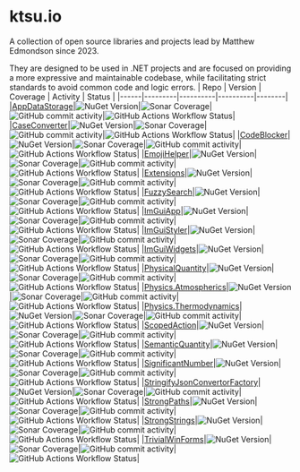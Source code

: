 # ktsu.io

A collection of open source libraries and projects lead by Matthew Edmondson since 2023.

They are designed to be used in .NET projects and are focused on providing a more expressive and maintainable codebase, while facilitating strict standards to avoid common code and logic errors.
| Repo | Version | Coverage | Activity | Status |
|------|---------|----------|----------|--------|
|[AppDataStorage](https://github.com/ktsu-io/AppDataStorage)|![NuGet Version](https://img.shields.io/nuget/v/ktsu.io.AppDataStorage?label=&logo=nuget)|![Sonar Coverage](https://img.shields.io/sonar/coverage/ktsu-io_AppDataStorage?server=https%3A%2F%2Fsonarcloud.io&logo=sonarcloud&label=&logoColor=white)|![GitHub commit activity](https://img.shields.io/github/commit-activity/m/ktsu-io/AppDataStorage?label=&logo=github)|![GitHub Actions Workflow Status](https://img.shields.io/github/actions/workflow/status/ktsu-io/AppDataStorage/dotnet.yml?label=&logo=github)|
|[CaseConverter](https://github.com/ktsu-io/CaseConverter)|![NuGet Version](https://img.shields.io/nuget/v/ktsu.io.CaseConverter?label=&logo=nuget)|![Sonar Coverage](https://img.shields.io/sonar/coverage/ktsu-io_CaseConverter?server=https%3A%2F%2Fsonarcloud.io&logo=sonarcloud&label=&logoColor=white)|![GitHub commit activity](https://img.shields.io/github/commit-activity/m/ktsu-io/CaseConverter?label=&logo=github)|![GitHub Actions Workflow Status](https://img.shields.io/github/actions/workflow/status/ktsu-io/CaseConverter/dotnet.yml?label=&logo=github)|
|[CodeBlocker](https://github.com/ktsu-io/CodeBlocker)|![NuGet Version](https://img.shields.io/nuget/v/ktsu.io.CodeBlocker?label=&logo=nuget)|![Sonar Coverage](https://img.shields.io/sonar/coverage/ktsu-io_CodeBlocker?server=https%3A%2F%2Fsonarcloud.io&logo=sonarcloud&label=&logoColor=white)|![GitHub commit activity](https://img.shields.io/github/commit-activity/m/ktsu-io/CodeBlocker?label=&logo=github)|![GitHub Actions Workflow Status](https://img.shields.io/github/actions/workflow/status/ktsu-io/CodeBlocker/dotnet.yml?label=&logo=github)|
|[EmojiHelper](https://github.com/ktsu-io/EmojiHelper)|![NuGet Version](https://img.shields.io/nuget/v/ktsu.io.EmojiHelper?label=&logo=nuget)|![Sonar Coverage](https://img.shields.io/sonar/coverage/ktsu-io_EmojiHelper?server=https%3A%2F%2Fsonarcloud.io&logo=sonarcloud&label=&logoColor=white)|![GitHub commit activity](https://img.shields.io/github/commit-activity/m/ktsu-io/EmojiHelper?label=&logo=github)|![GitHub Actions Workflow Status](https://img.shields.io/github/actions/workflow/status/ktsu-io/EmojiHelper/dotnet.yml?label=&logo=github)|
|[Extensions](https://github.com/ktsu-io/Extensions)|![NuGet Version](https://img.shields.io/nuget/v/ktsu.io.Extensions?label=&logo=nuget)|![Sonar Coverage](https://img.shields.io/sonar/coverage/ktsu-io_Extensions?server=https%3A%2F%2Fsonarcloud.io&logo=sonarcloud&label=&logoColor=white)|![GitHub commit activity](https://img.shields.io/github/commit-activity/m/ktsu-io/Extensions?label=&logo=github)|![GitHub Actions Workflow Status](https://img.shields.io/github/actions/workflow/status/ktsu-io/Extensions/dotnet.yml?label=&logo=github)|
|[FuzzySearch](https://github.com/ktsu-io/FuzzySearch)|![NuGet Version](https://img.shields.io/nuget/v/ktsu.io.FuzzySearch?label=&logo=nuget)|![Sonar Coverage](https://img.shields.io/sonar/coverage/ktsu-io_FuzzySearch?server=https%3A%2F%2Fsonarcloud.io&logo=sonarcloud&label=&logoColor=white)|![GitHub commit activity](https://img.shields.io/github/commit-activity/m/ktsu-io/FuzzySearch?label=&logo=github)|![GitHub Actions Workflow Status](https://img.shields.io/github/actions/workflow/status/ktsu-io/FuzzySearch/dotnet.yml?label=&logo=github)|
|[ImGuiApp](https://github.com/ktsu-io/ImGuiApp)|![NuGet Version](https://img.shields.io/nuget/v/ktsu.io.ImGuiApp?label=&logo=nuget)|![Sonar Coverage](https://img.shields.io/sonar/coverage/ktsu-io_ImGuiApp?server=https%3A%2F%2Fsonarcloud.io&logo=sonarcloud&label=&logoColor=white)|![GitHub commit activity](https://img.shields.io/github/commit-activity/m/ktsu-io/ImGuiApp?label=&logo=github)|![GitHub Actions Workflow Status](https://img.shields.io/github/actions/workflow/status/ktsu-io/ImGuiApp/dotnet.yml?label=&logo=github)|
|[ImGuiStyler](https://github.com/ktsu-io/ImGuiStyler)|![NuGet Version](https://img.shields.io/nuget/v/ktsu.io.ImGuiStyler?label=&logo=nuget)|![Sonar Coverage](https://img.shields.io/sonar/coverage/ktsu-io_ImGuiStyler?server=https%3A%2F%2Fsonarcloud.io&logo=sonarcloud&label=&logoColor=white)|![GitHub commit activity](https://img.shields.io/github/commit-activity/m/ktsu-io/ImGuiStyler?label=&logo=github)|![GitHub Actions Workflow Status](https://img.shields.io/github/actions/workflow/status/ktsu-io/ImGuiStyler/dotnet.yml?label=&logo=github)|
|[ImGuiWidgets](https://github.com/ktsu-io/ImGuiWidgets)|![NuGet Version](https://img.shields.io/nuget/v/ktsu.io.ImGuiWidgets?label=&logo=nuget)|![Sonar Coverage](https://img.shields.io/sonar/coverage/ktsu-io_ImGuiWidgets?server=https%3A%2F%2Fsonarcloud.io&logo=sonarcloud&label=&logoColor=white)|![GitHub commit activity](https://img.shields.io/github/commit-activity/m/ktsu-io/ImGuiWidgets?label=&logo=github)|![GitHub Actions Workflow Status](https://img.shields.io/github/actions/workflow/status/ktsu-io/ImGuiWidgets/dotnet.yml?label=&logo=github)|
|[PhysicalQuantity](https://github.com/ktsu-io/PhysicalQuantity)|![NuGet Version](https://img.shields.io/nuget/v/ktsu.io.PhysicalQuantity?label=&logo=nuget)|![Sonar Coverage](https://img.shields.io/sonar/coverage/ktsu-io_PhysicalQuantity?server=https%3A%2F%2Fsonarcloud.io&logo=sonarcloud&label=&logoColor=white)|![GitHub commit activity](https://img.shields.io/github/commit-activity/m/ktsu-io/PhysicalQuantity?label=&logo=github)|![GitHub Actions Workflow Status](https://img.shields.io/github/actions/workflow/status/ktsu-io/PhysicalQuantity/dotnet.yml?label=&logo=github)|
|[Physics.Atmospherics](https://github.com/ktsu-io/Physics.Atmospherics)|![NuGet Version](https://img.shields.io/nuget/v/ktsu.io.Physics.Atmospherics?label=&logo=nuget)|![Sonar Coverage](https://img.shields.io/sonar/coverage/ktsu-io_Physics.Atmospherics?server=https%3A%2F%2Fsonarcloud.io&logo=sonarcloud&label=&logoColor=white)|![GitHub commit activity](https://img.shields.io/github/commit-activity/m/ktsu-io/Physics.Atmospherics?label=&logo=github)|![GitHub Actions Workflow Status](https://img.shields.io/github/actions/workflow/status/ktsu-io/Physics.Atmospherics/dotnet.yml?label=&logo=github)|
|[Physics.Thermodynamics](https://github.com/ktsu-io/Physics.Thermodynamics)|![NuGet Version](https://img.shields.io/nuget/v/ktsu.io.Physics.Thermodynamics?label=&logo=nuget)|![Sonar Coverage](https://img.shields.io/sonar/coverage/ktsu-io_Physics.Thermodynamics?server=https%3A%2F%2Fsonarcloud.io&logo=sonarcloud&label=&logoColor=white)|![GitHub commit activity](https://img.shields.io/github/commit-activity/m/ktsu-io/Physics.Thermodynamics?label=&logo=github)|![GitHub Actions Workflow Status](https://img.shields.io/github/actions/workflow/status/ktsu-io/Physics.Thermodynamics/dotnet.yml?label=&logo=github)|
|[ScopedAction](https://github.com/ktsu-io/ScopedAction)|![NuGet Version](https://img.shields.io/nuget/v/ktsu.io.ScopedAction?label=&logo=nuget)|![Sonar Coverage](https://img.shields.io/sonar/coverage/ktsu-io_ScopedAction?server=https%3A%2F%2Fsonarcloud.io&logo=sonarcloud&label=&logoColor=white)|![GitHub commit activity](https://img.shields.io/github/commit-activity/m/ktsu-io/ScopedAction?label=&logo=github)|![GitHub Actions Workflow Status](https://img.shields.io/github/actions/workflow/status/ktsu-io/ScopedAction/dotnet.yml?label=&logo=github)|
|[SemanticQuantity](https://github.com/ktsu-io/SemanticQuantity)|![NuGet Version](https://img.shields.io/nuget/v/ktsu.io.SemanticQuantity?label=&logo=nuget)|![Sonar Coverage](https://img.shields.io/sonar/coverage/ktsu-io_SemanticQuantity?server=https%3A%2F%2Fsonarcloud.io&logo=sonarcloud&label=&logoColor=white)|![GitHub commit activity](https://img.shields.io/github/commit-activity/m/ktsu-io/SemanticQuantity?label=&logo=github)|![GitHub Actions Workflow Status](https://img.shields.io/github/actions/workflow/status/ktsu-io/SemanticQuantity/dotnet.yml?label=&logo=github)|
|[SignificantNumber](https://github.com/ktsu-io/SignificantNumber)|![NuGet Version](https://img.shields.io/nuget/v/ktsu.io.SignificantNumber?label=&logo=nuget)|![Sonar Coverage](https://img.shields.io/sonar/coverage/ktsu-io_SignificantNumber?server=https%3A%2F%2Fsonarcloud.io&logo=sonarcloud&label=&logoColor=white)|![GitHub commit activity](https://img.shields.io/github/commit-activity/m/ktsu-io/SignificantNumber?label=&logo=github)|![GitHub Actions Workflow Status](https://img.shields.io/github/actions/workflow/status/ktsu-io/SignificantNumber/dotnet.yml?label=&logo=github)|
|[StringifyJsonConvertorFactory](https://github.com/ktsu-io/StringifyJsonConvertorFactory)|![NuGet Version](https://img.shields.io/nuget/v/ktsu.io.StringifyJsonConvertorFactory?label=&logo=nuget)|![Sonar Coverage](https://img.shields.io/sonar/coverage/ktsu-io_StringifyJsonConvertorFactory?server=https%3A%2F%2Fsonarcloud.io&logo=sonarcloud&label=&logoColor=white)|![GitHub commit activity](https://img.shields.io/github/commit-activity/m/ktsu-io/StringifyJsonConvertorFactory?label=&logo=github)|![GitHub Actions Workflow Status](https://img.shields.io/github/actions/workflow/status/ktsu-io/StringifyJsonConvertorFactory/dotnet.yml?label=&logo=github)|
|[StrongPaths](https://github.com/ktsu-io/StrongPaths)|![NuGet Version](https://img.shields.io/nuget/v/ktsu.io.StrongPaths?label=&logo=nuget)|![Sonar Coverage](https://img.shields.io/sonar/coverage/ktsu-io_StrongPaths?server=https%3A%2F%2Fsonarcloud.io&logo=sonarcloud&label=&logoColor=white)|![GitHub commit activity](https://img.shields.io/github/commit-activity/m/ktsu-io/StrongPaths?label=&logo=github)|![GitHub Actions Workflow Status](https://img.shields.io/github/actions/workflow/status/ktsu-io/StrongPaths/dotnet.yml?label=&logo=github)|
|[StrongStrings](https://github.com/ktsu-io/StrongStrings)|![NuGet Version](https://img.shields.io/nuget/v/ktsu.io.StrongStrings?label=&logo=nuget)|![Sonar Coverage](https://img.shields.io/sonar/coverage/ktsu-io_StrongStrings?server=https%3A%2F%2Fsonarcloud.io&logo=sonarcloud&label=&logoColor=white)|![GitHub commit activity](https://img.shields.io/github/commit-activity/m/ktsu-io/StrongStrings?label=&logo=github)|![GitHub Actions Workflow Status](https://img.shields.io/github/actions/workflow/status/ktsu-io/StrongStrings/dotnet.yml?label=&logo=github)|
|[TrivialWinForms](https://github.com/ktsu-io/TrivialWinForms)|![NuGet Version](https://img.shields.io/nuget/v/ktsu.io.TrivialWinForms?label=&logo=nuget)|![Sonar Coverage](https://img.shields.io/sonar/coverage/ktsu-io_TrivialWinForms?server=https%3A%2F%2Fsonarcloud.io&logo=sonarcloud&label=&logoColor=white)|![GitHub commit activity](https://img.shields.io/github/commit-activity/m/ktsu-io/TrivialWinForms?label=&logo=github)|![GitHub Actions Workflow Status](https://img.shields.io/github/actions/workflow/status/ktsu-io/TrivialWinForms/dotnet.yml?label=&logo=github)|

